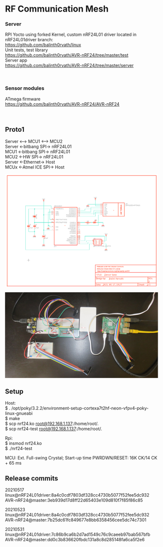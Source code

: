# RF Communication Mesh
### Server
RPI Yocto using forked Kernel, custom nRF24L01 driver located in nRF24L01driver branch:<br>
https://github.com/balinth0rvath/linux<br>
Unit tests, test library<br> 
https://github.com/balinth0rvath/AVR-nRF24/tree/master/test<br> 
Server app<br>
https://github.com/balinth0rvath/AVR-nRF24/tree/master/server<br> 
<br>
<br>
### Sensor modules
ATmega firmware<br> 
https://github.com/balinth0rvath/AVR-nRF24/AVR-nRF24<br> 
<br>
<br>
## Proto1
Server <--> MCU1 <--> MCU2<br>
Server <-bitbang SPI-> nRF24L01<br>
MCU1 <-bitbang SPI-> nRF24L01<br>
MCU2 <-HW SPI-> nRF24L01<br>
Server <-Ethernet-> Host<br>
MCUx <-Atmel ICE SPI-> Host<br>

<p float="left">  
  <img src="https://github.com/balinth0rvath/AVR-nRF24/blob/master/img/schematics.png" width="1024" /> 
</p>

<p float="left">  
  <img src="https://github.com/balinth0rvath/AVR-nRF24/blob/master/img/photo_proto1.JPG" width="1024" /> 
</p>

## Setup
Host:<br> 
$ . /opt/poky/3.2.2/environment-setup-cortexa7t2hf-neon-vfpv4-poky-linux-gnueabi<br>
$ make<br> 
$ scp nrf24.ko root@192.168.1.137:/home/root/.<br>
$ scp nrf24-test root@192.168.1.137:/home/root/.<br>

Rpi:<br>
$ insmod nrf24.ko<br>
$ ./nrf24-test<br> 

MCU:
Ext. Full-swing Crystal; Start-up time PWRDWN/RESET: 16K CK/14 CK + 65 ms

## Release commits
20210517<br>
linux@nRF24L01driver:8a4c0cdf7803df328cc4730b5077f52fee5dc932<br>
AVR-nRF24@master:3eb939d17d8ff22d65403e109d810f7f85f86c85<br>

20210523<br>
linux@nRF24L01driver:8a4c0cdf7803df328cc4730b5077f52fee5dc932<br>
AVR-nRF24@master:7b25dc61fc849677e8bb6358456cee5dc74c7301<br>

20210531<br>
linux@nRF24L01driver:7c86b9ca6b2d7ad1549c76c9caeeb97bab567bfb<br>
AVR-nRF24@master:dd0c3b836620fbdc131a8c8d285148fa6ca5f2e6<br>
